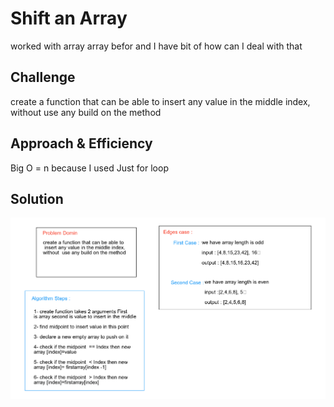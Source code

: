 # Shift an Array
<!-- Short summary or background information -->
worked with array array befor and I have bit of how can I deal with that
## Challenge
<!-- Description of the challenge -->
create a function that can be able to
 insert any value in the middle index, 
without  use any build on the method
## Approach & Efficiency
<!-- What approach did you take? Why? What is the Big O space/time for this approach? -->
Big O = n because I used Just for loop
## Solution
<!-- Embedded whiteboard image -->
![image](../../assets/shiftarray.PNG)